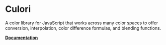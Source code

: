 # Culori

A color library for JavaScript that works across many color spaces to offer conversion, interpolation, color difference formulas, and blending functions.

[**Documentation**](https://evercoder.github.io/culori)
